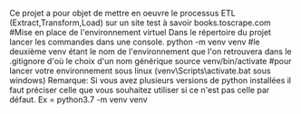 Ce projet a pour objet de mettre en oeuvre le processus ETL (Extract,Transform,Load) sur un site test à savoir books.toscrape.com
#Mise en place de l'environnement virtuel
Dans le répertoire du projet lancer les commandes dans une console.
python -m venv venv   #le deuxième venv étant le nom de l'environnement que l'on retrouvera dans le .gitignore d'où le choix d'un nom générique
source venv/bin/activate #pour lancer votre environnement sous linux (venv\Scripts\activate.bat sous windows)
Remarque: Si vous avez plusieurs versions de python installées il faut préciser celle que vous souhaitez utiliser si ce n'est pas celle par défaut. Ex = python3.7 -m venv venv
